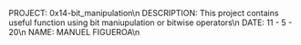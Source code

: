 PROJECT: 0x14-bit_manipulation\n
DESCRIPTION: This project contains useful function using bit maniupulation or bitwise operators\n
DATE: 11 - 5 - 20\n
NAME: MANUEL FIGUEROA\n